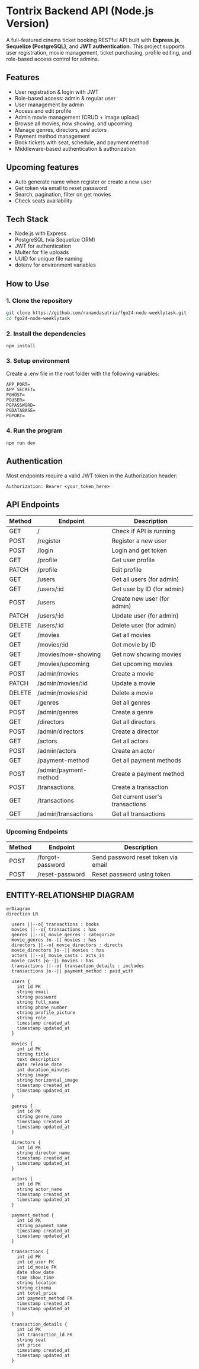 # Tontrix Backend API (Node.js Version)

A full-featured cinema ticket booking RESTful API built with **Express.js**, **Sequelize (PostgreSQL)**, and **JWT authentication**. This project supports user registration, movie management, ticket purchasing, profile editing, and role-based access control for admins. 

## Features
- User registration & login with JWT
- Role-based access: admin & regular user
- User management by admin
- Access and edit profile
- Admin movie management (CRUD + image upload)
- Browse all movies, now showing, and upcoming
- Manage genres, directors, and actors
- Payment method management
- Book tickets with seat, schedule, and payment method
- Middleware-based authentication & authorization

## Upcoming features
- Auto generate name when register or create a new user
- Get token via email to reset password
- Search, pagination, filter on get movies
- Check seats availability


## Tech Stack
- Node.js with Express
- PostgreSQL (via Sequelize ORM)
- JWT for authentication
- Multer for file uploads
- UUID for unique file naming
- dotenv for environment variables


## How to Use

### 1. Clone the repository
```bash
git clone https://github.com/ranandasatria/fgo24-node-weeklytask.git
cd fgo24-node-weeklytask
```

### 2. Install the dependencies
```
npm install
```

### 3. Setup environment
Create a .env file in the root folder with the following variables:
```
APP_PORT=
APP_SECRET=
PGHOST=
PGUSER=
PGPASSWORD=
PGDATABASE=
PGPORT=
```

### 4. Run the program
```
npm run dev
```

## Authentication
Most endpoints require a valid JWT token in the Authorization header:
```
Authorization: Bearer <your_token_here>
```

## API Endpoints
| Method | Endpoint                       | Description                         |
|--------|--------------------------------|-------------------------------------|
| GET    | /                              | Check if API is running             |
| POST   | /register                      | Register a new user                 |
| POST   | /login                         | Login and get token                 |
| GET    | /profile                       | Get user profile                    |
| PATCH  | /profile                       | Edit profile                        |
| GET    | /users                         | Get all users (for admin)           |
| GET    | /users/:id                     | Get user by ID (for admin)          | 
| POST   | /users                         | Create new user (for admin)         |
| PATCH  | /users/:id                     | Update user (for admin)             |
| DELETE | /users/:id                     | Delete user (for admin)             |
| GET    | /movies                        | Get all movies                      |
| GET    | /movies/:id                    | Get movie by ID                     |
| GET    | /movies/now-showing            | Get now showing movies              |
| GET    | /movies/upcoming               | Get upcoming movies                 |
| POST   | /admin/movies                  | Create a movie                      |
| PATCH  | /admin/movies/:id              | Update a movie                      |
| DELETE | /admin/movies/:id              | Delete a movie                      |
| GET    | /genres                        | Get all genres                      |
| POST   | /admin/genres                  | Create a genre                      |
| GET    | /directors                     | Get all directors                   |
| POST   | /admin/directors               | Create a director                   |
| GET    | /actors                        | Get all actors                      |
| POST   | /admin/actors                  | Create an actor                     |
| GET    | /payment-method                | Get all payment methods             |
| POST   | /admin/payment-method          | Create a payment method             |
| POST   | /transactions                  | Create a transaction                |
| GET    | /transactions                  | Get current user's transactions     |
| GET    | /admin/transactions            | Get all transactions                |

### Upcoming Endpoints
| Method | Endpoint                       | Description                         |
|--------|--------------------------------|-------------------------------------|
| POST | /forgot-password | Send password reset token via email |
| POST | /reset-password | Reset password using token |


## ENTITY-RELATIONSHIP DIAGRAM 

```mermaid
erDiagram
direction LR

  users ||--o{ transactions : books
  movies ||--o{ transactions : has
  genres ||--o{ movie_genres : categorize
  movie_genres }o--|| movies : has
  directors ||--o{ movie_directors : directs
  movie_directors }o--|| movies : has
  actors ||--o{ movie_casts : acts_in
  movie_casts }o--|| movies : has
  transactions ||--o{ transaction_details : includes
  transactions }o--|| payment_method : paid_with

  users {
    int id PK
    string email
    string password
    string full_name
    string phone_number
    string profile_picture
    string role
    timestamp created_at
    timestamp updated_at
  }

  movies {
    int id PK
    string title
    text description
    date release_date
    int duration_minutes
    string image
    string horizontal_image
    timestamp created_at
    timestamp updated_at
  }

  genres {
    int id PK
    string genre_name
    timestamp created_at
    timestamp updated_at
  }

  directors {
    int id PK
    string director_name
    timestamp created_at
    timestamp updated_at
  }

  actors {
    int id PK
    string actor_name
    timestamp created_at
    timestamp updated_at
  }

  payment_method {
    int id PK
    string payment_name
    timestamp created_at
    timestamp updated_at
  }

  transactions {
    int id PK
    int id_user FK
    int id_movie FK
    date show_date
    time show_time
    string location
    string cinema
    int total_price
    int payment_method FK
    timestamp created_at
    timestamp updated_at
  }

  transaction_details {
    int id PK
    int transaction_id FK
    string seat
    int price
    timestamp created_at
    timestamp updated_at
  }
